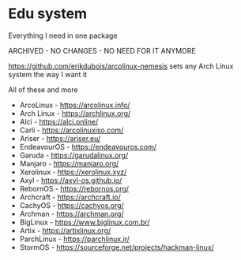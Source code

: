 # Edu system

Everything I need in one package

ARCHIVED - NO CHANGES - NO NEED FOR IT ANYMORE

https://github.com/erikdubois/arcolinux-nemesis sets any
Arch Linux system the way I want it

All of these and more
 - ArcoLinux     - https://arcolinux.info/
 - Arch Linux    - https://archlinux.org/
 - Alci          - https://alci.online/
 - Carli         - https://arcolinuxiso.com/
 - Ariser        - https://ariser.eu/
 - EndeavourOS   - https://endeavouros.com/
 - Garuda        - https://garudalinux.org/
 - Manjaro       - https://manjaro.org/
 - Xerolinux     - https://xerolinux.xyz/
 - Axyl          - https://axyl-os.github.io/
 - RebornOS      - https://rebornos.org/
 - Archcraft     - https://archcraft.io/
 - CachyOS       - https://cachyos.org/
 - Archman       - https://archman.org/
 - BigLinux      - https://www.biglinux.com.br/
 - Artix         - https://artixlinux.org/
 - ParchLinux    - https://parchlinux.ir/
 - StormOS       - https://sourceforge.net/projects/hackman-linux/
